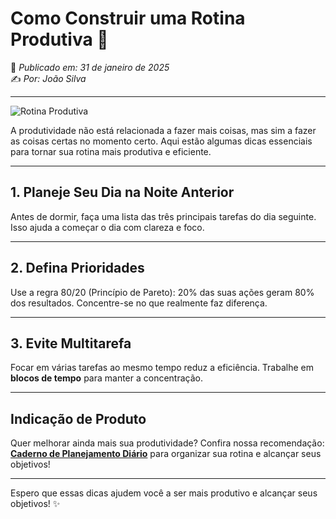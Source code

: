 # Como Construir uma Rotina Produtiva 🚀

📅 *Publicado em: 31 de janeiro de 2025*  
✍️ *Por: João Silva*

---

![Rotina Produtiva](https://i.postimg.cc/NGCSyXXY/john-schnobrich-Fl-Pc9-Voc-J4-unsplash-1.jpg)

A produtividade não está relacionada a fazer mais coisas, mas sim a fazer as coisas certas no momento certo. Aqui estão algumas dicas essenciais para tornar sua rotina mais produtiva e eficiente.

---

## 1. Planeje Seu Dia na Noite Anterior

Antes de dormir, faça uma lista das três principais tarefas do dia seguinte. Isso ajuda a começar o dia com clareza e foco.

---

## 2. Defina Prioridades

Use a regra 80/20 (Princípio de Pareto): 20% das suas ações geram 80% dos resultados. Concentre-se no que realmente faz diferença.

---

## 3. Evite Multitarefa

Focar em várias tarefas ao mesmo tempo reduz a eficiência. Trabalhe em **blocos de tempo** para manter a concentração.

---

## Indicação de Produto

Quer melhorar ainda mais sua produtividade? Confira nossa recomendação:  
**[Caderno de Planejamento Diário](#)** para organizar sua rotina e alcançar seus objetivos!

---

Espero que essas dicas ajudem você a ser mais produtivo e alcançar seus objetivos! ✨

